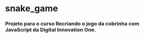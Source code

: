 # snake_game
### Projeto para o curso Recriando o jogo da cobrinha com JavaScript da Digital Innovation One.
